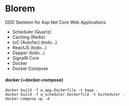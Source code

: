 # Blorem

DDD Skeleton for Asp.Net Core Web Applications

- Scheduler (Quartz)
- Caching (Redis)
- IoC (Autofac) (todo...)
- ReactJS (todo...)
- Dapper (todo...)
- SignalR Core
- Docker 
- Docker Compose

#### docker (+docker-compose)

```
docker build -f w_app.Dockerfile -t bapp .
docker build -f w_scheduler.Dockerfile -t bscheduler .
docker-compose up -d
```

